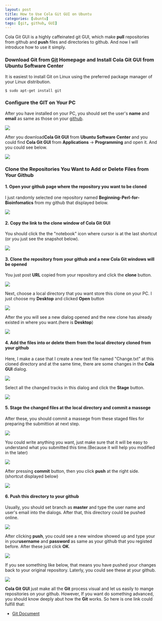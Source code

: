 ```yaml
---
layout: post
title: How to Use Cola Git GUI on Ubuntu
categories: [ubuntu]
tags: [git, github, GUI]
---
```


Cola Git GUI is a highly caffeinated git GUI, which make **pull** repositories from github and **push** files and directories to github. And now I will introduce how to use it simply.

### Download Git from [Git](http://git-scm.com/download) Homepage and Install **Cola Git GUI** from **Ubuntu Software Center**

It is easiest to install Git on Linux using the preferred package manager of your Linux distribution.

```
$ sudo apt-get install git
```
### Configure the GIT on Your PC

After you have installed on your PC, you should set the user's **name** and **email** as same as those on your [github](https://github.com).

![](http://i.imgur.com/YszI0vW.png)

After you download**Cola Git GUI** from **Ubuntu Software Center** and you could find **Cola Git GUI** from **Applications** -> **Programming** and open it. And you could see below.

![](http://i.imgur.com/XE09q4E.png)

### Clone the Repositories You Want to Add or Delete Files from Your Github

#### 1. Open your github page where the repository you want to be cloned

I just randomly selected one repository named **Beginning-Perl-for-Bioinfomatics** from my github that displayed below.

![](http://i.imgur.com/afnl3XO.png)

#### 2. Copy the link to the clone window of Cola Git GUI

You should click the the "notebook" icon where cursor is at the last shortcut (or you just see the snapshot below).

![](http://i.imgur.com/IHkIF5M.png)

#### 3. Clone the repository from your github and a new Cola Git windows will be opened

You just post **URL** copied from your repository and click the **clone** button.

![](http://i.imgur.com/ltoYvdz.png)

Next, choose a local directory that you want store this clone on your PC. I just choose my **Desktop** and clicked **Open** button

![](http://i.imgur.com/cpma5rC.png)

After the you will see a new dialog opened and the new clone has already existed in where you want.(here is **Desktop**)

![](http://i.imgur.com/gppFkjB.png)

#### 4. Add the files into or delete them from the local directory cloned from your github

Here, I make a case that I create a new text file named "Change.txt" at this cloned directory and at the same time, there are some changes in the **Cola GUI** dialog.

![](http://i.imgur.com/zmvqgrO.png)

Select all the changed tracks in this dialog and click the **Stage** button.

![](http://i.imgur.com/zmvqgrO.png)

#### 5. Stage the changed files at the local directory and commit a massege

After these, you should commit a massege from these staged files for preparing the submittion at next step.

![](http://i.imgur.com/iks63Uc.png)

You could write anything you want, just make sure that it will be easy to understand what you submitted this time.(Because it will help you modified in the later)

![](http://i.imgur.com/FBxW17V.png)

After pressing **commit** button, then you click **push** at the right side. (shortcut displayed below)

![](http://i.imgur.com/t0XdUis.png)

#### 6. Push this directory to your github 

Usually, you should set branch as **master** and type the user name and user's email into the dialogs. After that, this directory could be pushed online.

![](http://i.imgur.com/Ncaac3I.png)

After clicking **push**, you could see a new window showed up and type your in your**username** and **password** as same as your github that you registed before. After these just click **OK**.

![](http://i.imgur.com/B6s7VEs.png)

If you see something like below, that means you have pushed your changes back to your original repository. Laterly, you could see these at your github. 

![](http://i.imgur.com/4mbmW49.png)


**Cola Git GUI** just make all the **Git** process visual and let us easily to mange repositories on your github. However, If you want do something advanced, you should know deeply abut how the **Git** works. So here is one link could fulfill that:

- [Git Document](http://git-scm.com/doc)

